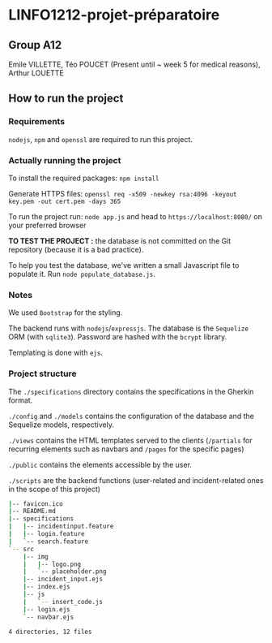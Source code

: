 # LINFO1212-projet-préparatoire

## Group A12

Emile VILLETTE, Téo POUCET (Present until ~ week 5 for medical reasons), Arthur LOUETTE

## How to run the project

### Requirements

`nodejs`, `npm` and `openssl` are required to run this project.

### Actually running the project

To install the required packages: `npm install`

Generate HTTPS files: `openssl req -x509 -newkey rsa:4096 -keyout key.pem -out cert.pem -days 365`

To run the project run: `node app.js` and head to `https://localhost:8080/` on your preferred browser

**TO TEST THE PROJECT :** the database is not committed on the Git repository (because it is a bad practice). 

To help you test the database, we've written a small Javascript file to populate it. Run `node populate_database.js`.

### Notes

We used `Bootstrap` for the styling.

The backend runs with `nodejs`/`expressjs`. The database is the `Sequelize` ORM (with `sqlite3`). Password are hashed with the `bcrypt` library.

Templating is done with `ejs`.

### Project structure

The `./specifications` directory contains the specifications in the Gherkin format.

`./config` and `./models` contains the configuration of the database and the Sequelize models, respectively.

`./views` contains the HTML templates served to the clients (`/partials` for recurring elements such as navbars and `/pages` for the specific pages)

`./public` contains the elements accessible by the user.

`./scripts` are the backend functions (user-related and incident-related ones in the scope of this project)
```bash
|-- favicon.ico
|-- README.md
|-- specifications
|   |-- incidentinput.feature
|   |-- login.feature
|   `-- search.feature
`-- src
    |-- img
    |   |-- logo.png
    |   `-- placeholder.png
    |-- incident_input.ejs
    |-- index.ejs
    |-- js
    |   `-- insert_code.js
    |-- login.ejs
    `-- navbar.ejs

4 directories, 12 files
```
